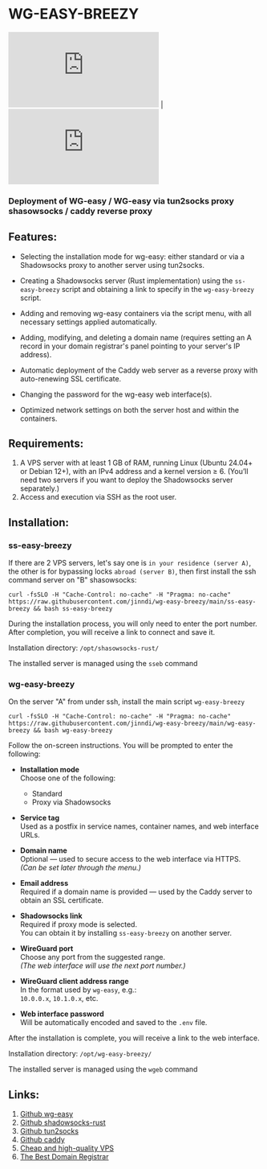 # WG-EASY-BREEZY

![RU](https://github.com/jinndi/wg-easy-breezy/blob/main/README.md) | ![EN](https://github.com/jinndi/wg-easy-breezy/blob/main/README-en.md)

### Deployment of WG-easy / WG-easy via tun2socks proxy shasowsocks / caddy reverse proxy


## Features:

- Selecting the installation mode for wg-easy: either standard or via a Shadowsocks proxy to another server using tun2socks.

- Creating a Shadowsocks server (Rust implementation) using the `ss-easy-breezy` script and obtaining a link to specify in the `wg-easy-breezy` script.

- Adding and removing wg-easy containers via the script menu, with all necessary settings applied automatically.

- Adding, modifying, and deleting a domain name (requires setting an A record in your domain registrar's panel pointing to your server's IP address).

- Automatic deployment of the Caddy web server as a reverse proxy with auto-renewing SSL certificate.

- Changing the password for the wg-easy web interface(s).

- Optimized network settings on both the server host and within the containers.

## Requirements:

1. A VPS server with at least 1 GB of RAM, running Linux (Ubuntu 24.04+ or Debian 12+), with an IPv4 address and a kernel version ≥ 6. (You’ll need two servers if you want to deploy the Shadowsocks server separately.)
2. Access and execution via SSH as the root user.

## Installation:

### ss-easy-breezy

If there are 2 VPS servers, let's say one is `in your residence (server A)`, the other is for bypassing locks `abroad (server B)`,
then first install the ssh command server on "B" shasowsocks:

```
curl -fsSLO -H "Cache-Control: no-cache" -H "Pragma: no-cache" https://raw.githubusercontent.com/jinndi/wg-easy-breezy/main/ss-easy-breezy && bash ss-easy-breezy
```
During the installation process, you will only need to enter the port number. After completion, you will receive a link to connect and save it.

Installation directory: `/opt/shasowsocks-rust/`

The installed server is managed using the `sseb` command

### wg-easy-breezy

On the server "A" from under ssh, install the main script `wg-easy-breezy`

```
curl -fsSLO -H "Cache-Control: no-cache" -H "Pragma: no-cache" https://raw.githubusercontent.com/jinndi/wg-easy-breezy/main/wg-easy-breezy && bash wg-easy-breezy
```

Follow the on-screen instructions. You will be prompted to enter the following:

- **Installation mode**  
  Choose one of the following:
  - Standard
  - Proxy via Shadowsocks

- **Service tag**  
  Used as a postfix in service names, container names, and web interface URLs.

- **Domain name**  
  Optional — used to secure access to the web interface via HTTPS.  
  *(Can be set later through the menu.)*

- **Email address**  
  Required if a domain name is provided — used by the Caddy server to obtain an SSL certificate.

- **Shadowsocks link**  
  Required if proxy mode is selected.  
  You can obtain it by installing `ss-easy-breezy` on another server.

- **WireGuard port**  
  Choose any port from the suggested range.  
  *(The web interface will use the next port number.)*

- **WireGuard client address range**  
  In the format used by `wg-easy`, e.g.:  
  `10.0.0.x`, `10.1.0.x`, etc.

- **Web interface password**  
  Will be automatically encoded and saved to the `.env` file.

After the installation is complete, you will receive a link to the web interface.

Installation directory: `/opt/wg-easy-breezy/`

The installed server is managed using the `wgeb` command



## Links:
1. [Github wg-easy](https://github.com/wg-easy/wg-easy)
2. [Github shadowsocks-rust](https://github.com/shadowsocks/shadowsocks-rust)
3. [Github tun2socks](https://github.com/xjasonlyu/tun2socks)
4. [Github caddy](https://github.com/caddyserver/caddy)
5. [Cheap and high-quality VPS](https://just.hosting/?ref=231025 )
6. [The Best Domain Registrar](https://www.namecheap.com )
